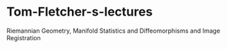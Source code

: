# Tom-Fletcher-s-lectures
Riemannian Geometry, Manifold Statistics and Diffeomorphisms and Image Registration
